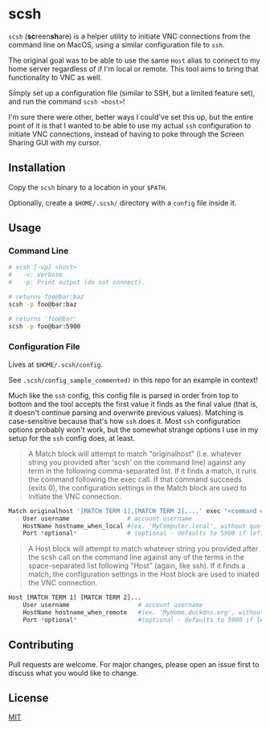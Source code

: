 # scsh

`scsh` (**sc**reen**sh**are) is a helper utility to initiate VNC connections from the command line on MacOS, using a similar configuration file to `ssh`.

The original goal was to be able to use the same `Host` alias to connect to my home server regardless of if I'm local or remote. This tool aims to bring that functionality to VNC as well.

Simply set up a configuration file (similar to SSH, but a limited feature set), and run the command `scsh <host>`!

I'm sure there were other, better ways I could've set this up, but the entire point of it is that I wanted to be able to use my actual `ssh` configuration to initiate VNC connections, instead of having to poke through the Screen Sharing GUI with my cursor.

## Installation

Copy the `scsh` binary to a location in your `$PATH`.

Optionally, create a `$HOME/.scsh/` directory with a `config` file inside it.

## Usage

### Command Line

```bash
# scsh [-vp] <host>
#   -v: Verbose
#   -p: Print output (do not connect).

# returns foo@bar:baz
scsh -p foo@bar:baz

# returns 'foo@bar'
scsh -p foo@bar:5900

```

### Configuration File

Lives at `$HOME/.scsh/config`.

See `.scsh/config_sample_commented)` in this repo for an example in context!

Much like the `ssh` config, this config file is parsed in order from top to bottom and the tool accepts the first value it finds as the final value (that is, it doesn't continue parsing and overwrite previous values). Matching is case-sensitive because that's how `ssh` does it. Most `ssh` configuration options probably won't work, but the somewhat strange options I use in my setup for the `ssh` config does, at least.

> A Match block will attempt to match "originalhost" (i.e. whatever string you provided after 'scsh' on the command line) against any term in the following comma-separated list. If it finds a match, it runs the command following the exec call. If that command succeeds (exits 0), the configuration settings in the Match block are used to initiate the VNC connection.

```bash
Match originalhost '[MATCH TERM 1],[MATCH TERM 2],...' exec "<command exiting 0 or 1>"
    User username                # account username
    HostName hostname_when_local #(ex. 'MyComputer.local', without quotes)
    Port *optional*              # (optional - defaults to 5900 if left blank)
```

> A Host block will attempt to match whatever string you provided after the scsh call on the command line against any of the terms in the space-separated list following "Host" (again, like ssh). If it finds a match, the configuration settings in the Host block are used to iniated the VNC connection.

```bash
Host [MATCH TERM 1] [MATCH TERM 2]...
    User username                   # account username
    HostName hostname_when_remote   #(ex. 'MyHome.duckdns.org', without quotes)
    Port *optional*                 #(optional - defaults to 5900 if left blank)
```

## Contributing

Pull requests are welcome. For major changes, please open an issue first
to discuss what you would like to change.

## License

[MIT](/LICENSE)
